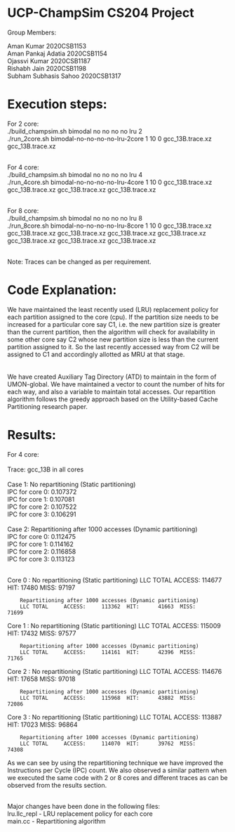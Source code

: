 # UCP-ChampSim CS204 Project

Group Members:

Aman Kumar                    2020CSB1153 <br />
Aman Pankaj Adatia            2020CSB1154 <br />
Ojassvi Kumar                 2020CSB1187 <br />
Rishabh Jain                  2020CSB1198 <br />
Subham Subhasis Sahoo         2020CSB1317 <br />


# Execution steps:

For 2 core: <br />
./build_champsim.sh bimodal no no no no lru 2 <br />
./run_2core.sh bimodal-no-no-no-no-lru-2core 1 10 0 gcc_13B.trace.xz gcc_13B.trace.xz <br />
<br />

For 4 core: <br /> 
./build_champsim.sh bimodal no no no no lru 4 <br />
./run_4core.sh bimodal-no-no-no-no-lru-4core 1 10 0 gcc_13B.trace.xz gcc_13B.trace.xz gcc_13B.trace.xz gcc_13B.trace.xz <br />

<br />
For 8 core: <br />
./build_champsim.sh bimodal no no no no lru 8 <br />
./run_8core.sh bimodal-no-no-no-no-lru-8core 1 10 0 gcc_13B.trace.xz gcc_13B.trace.xz gcc_13B.trace.xz gcc_13B.trace.xz gcc_13B.trace.xz gcc_13B.trace.xz  gcc_13B.trace.xz gcc_13B.trace.xz <br /> <br />


Note: Traces can be changed as per requirement. <br />


# Code Explanation:

We have maintained the least recently used (LRU) replacement policy for each partition assigned to the core (cpu). If the partition size needs to be increased for a particular core say C1, i.e. the new partition size is greater than the current partition, then the algorithm will check for availability in some other core say C2 whose new partition size is less than the current partition assigned to it. So the last recently accessed way from C2 will be assigned to C1 and accordingly allotted as MRU at that stage. <br /><br /><br />
We have created Auxiliary Tag Directory (ATD) to maintain in the form of UMON-global. We have maintained a vector to count the number of hits for each way, and also a variable to maintain total accesses. Our repartition algorithm follows the greedy approach based on the Utility-based Cache Partitioning research paper.<br />


# Results:

For 4 core: <br /><br />
Trace: gcc_13B in all cores <br /><br />
Case 1: No repartitioning (Static partitioning) <br />
        IPC for core 0: 0.107372 <br />
        IPC for core 1: 0.107081 <br />
        IPC for core 2: 0.107522 <br />
        IPC for core 3: 0.106291 <br />
 <br />
Case 2: Repartitioning after 1000 accesses (Dynamic partitioning) <br />
        IPC for core 0: 0.112475 <br />
        IPC for core 1: 0.114162 <br />
        IPC for core 2: 0.116858 <br />
        IPC for core 3: 0.113123 <br />
 <br />

Core 0 : 
        No repartitioning (Static partitioning)
        LLC TOTAL     ACCESS:     114677  HIT:      17480  MISS:      97197
        
        Repartitioning after 1000 accesses (Dynamic partitioning)
        LLC TOTAL     ACCESS:     113362  HIT:      41663  MISS:      71699
Core 1 :
        No repartitioning (Static partitioning)
        LLC TOTAL     ACCESS:     115009  HIT:      17432  MISS:      97577
        
        Repartitioning after 1000 accesses (Dynamic partitioning)
        LLC TOTAL     ACCESS:     114161  HIT:      42396  MISS:      71765
Core 2 :
        No repartitioning (Static partitioning)
        LLC TOTAL     ACCESS:     114676  HIT:      17658  MISS:      97018
        
        Repartitioning after 1000 accesses (Dynamic partitioning)
        LLC TOTAL     ACCESS:     115968  HIT:      43882  MISS:      72086
Core 3 :
        No repartitioning (Static partitioning)
        LLC TOTAL     ACCESS:     113887  HIT:      17023  MISS:      96864
        
        Repartitioning after 1000 accesses (Dynamic partitioning)
        LLC TOTAL     ACCESS:     114070  HIT:      39762  MISS:      74308


As we can see by using the repartitioning technique we have improved the Instructions per Cycle (IPC) count. We also observed a similar pattern when we executed the same code with 2 or 8 cores and different traces as can be observed from the results section. <br /> <br />


Major changes have been done in the following files: <br />
lru.llc_repl - LRU replacement policy for each core <br />
main.cc - Repartitioning algorithm <br />
